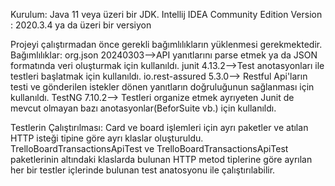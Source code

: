 Kurulum:
Java 11 veya üzeri bir JDK.
Intellij IDEA Community Edition Version : 2020.3.4 ya da üzeri bir versiyon

Projeyi çalıştırmadan önce gerekli bağımlılıkların yüklenmesi gerekmektedir. Bağımlılıklar:
org.json 20240303-->API yanıtlarını parse etmek ya da JSON formatında veri oluşturmak için kullanıldı.
junit 4.13.2-->Test anotasyonları ile testleri başlatmak için kullanıldı.
io.rest-assured 5.3.0--> Restful Api'ların testi ve gönderilen istekler  dönen yanıtların doğruluğunun sağlanması için kullanıldı.
TestNG 7.10.2--> Testleri organize etmek ayrıyeten Junit de mevcut olmayan bazı anotasyonlar(BeforSuite vb.) için kullanıldı.

Testlerin Çalıştırılması:
Card ve board işlemleri için ayrı paketler ve atılan HTTP isteği tipine göre ayrı klaslar oluşturuldu.
TrelloBoardTransactionsApiTest ve TrelloBoardTransactionsApiTest paketlerinin altındaki klaslarda bulunan HTTP metod tiplerine göre ayrılan her bir testler içlerinde bulunan test anatosyonu ile çalıştırılabilir.
